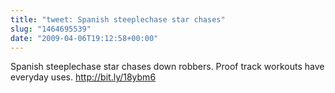 ```yaml
---
title: "tweet: Spanish steeplechase star chases"
slug: "1464695539"
date: "2009-04-06T19:12:58+00:00"
---
```

Spanish steeplechase star chases down robbers.  Proof track workouts have everyday uses. http://bit.ly/18ybm6